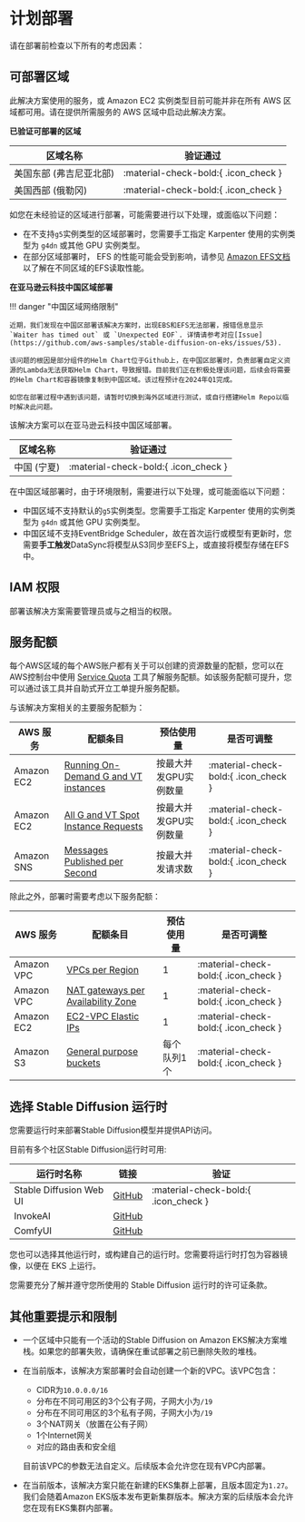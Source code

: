# 计划部署

请在部署前检查以下所有的考虑因素：

## 可部署区域
此解决方案使用的服务，或 Amazon EC2 实例类型目前可能并非在所有 AWS 区域都可用。请在提供所需服务的 AWS 区域中启动此解决方案。

**已验证可部署的区域**

| 区域名称           | 验证通过 |
|----------------|---------------------------------------|
| 美国东部 (弗吉尼亚北部)  | :material-check-bold:{ .icon_check }  |
| 美国西部 (俄勒冈)     | :material-check-bold:{ .icon_check }  |

如您在未经验证的区域进行部署，可能需要进行以下处理，或面临以下问题：

* 在不支持`g5`实例类型的区域部署时，您需要手工指定 Karpenter 使用的实例类型为 `g4dn` 或其他 GPU 实例类型。
* 在部分区域部署时， EFS 的性能可能会受到影响，请参见 [Amazon EFS文档](https://docs.aws.amazon.com/efs/latest/ug/limits.html#:~:text=Total%20default%20Elastic%20Throughput) 以了解在不同区域的EFS读取性能。

**在亚马逊云科技中国区域部署**

!!! danger "中国区域网络限制"

    近期，我们发现在中国区部署该解决方案时，出现EBS和EFS无法部署，报错信息显示 `Waiter has timed out` 或 `Unexpected EOF`. 详情请参考对应[Issue](https://github.com/aws-samples/stable-diffusion-on-eks/issues/53).

    该问题的根因是部分组件的Helm Chart位于Github上，在中国区部署时，负责部署自定义资源的Lambda无法获取Helm Chart，导致报错。目前我们正在积极处理该问题，后续会将需要的Helm Chart和容器镜像复制到中国区域。该过程预计在2024年Q1完成。

    如您在部署过程中遇到该问题，请暂时切换到海外区域进行测试，或自行搭建Helm Repo以临时解决此问题。


该解决方案可以在亚马逊云科技中国区域部署。

| 区域名称           | 验证通过 |
|----------------|---------------------------------------|
| 中国 (宁夏)  | :material-check-bold:{ .icon_check }  |

在中国区域部署时，由于环境限制，需要进行以下处理，或可能面临以下问题：

* 中国区域不支持默认的`g5`实例类型。您需要手工指定 Karpenter 使用的实例类型为 `g4dn` 或其他 GPU 实例类型。
* 中国区域不支持EventBridge Scheduler，故在首次运行或模型有更新时，您需要**手工触发**DataSync将模型从S3同步至EFS上，或直接将模型存储在EFS中。

## IAM 权限

部署该解决方案需要管理员或与之相当的权限。

## 服务配额

每个AWS区域的每个AWS账户都有关于可以创建的资源数量的配额，您可以在AWS控制台中使用 [Service Quota](https://console.aws.amazon.com/servicequotas/home/) 工具了解服务配额。如该服务配额可提升，您可以通过该工具并自助式开立工单提升服务配额。

与该解决方案相关的主要服务配额为：

| AWS 服务 | 配额条目 | 预估使用量 | 是否可调整 |
|---------|---------|-----------|-----------|
| Amazon EC2  | [Running On-Demand G and VT instances](https://console.aws.amazon.com/servicequotas/home/services/ec2/quotas/L-DB2E81BA) | 按最大并发GPU实例数量 | :material-check-bold:{ .icon_check }  |
| Amazon EC2  | [All G and VT Spot Instance Requests](https://console.aws.amazon.com/servicequotas/home/services/ec2/quotas/L-3819A6DF) | 按最大并发GPU实例数量 | :material-check-bold:{ .icon_check }  |
| Amazon SNS  | [Messages Published per Second](https://console.aws.amazon.com/servicequotas/home/services/sns/quotas/L-F8E2BA85) | 按最大并发请求数 | :material-check-bold:{ .icon_check }  |

除此之外，部署时需要考虑以下服务配额：

| AWS 服务 | 配额条目 | 预估使用量 | 是否可调整 |
|---------|---------|-----------|-----------|
| Amazon VPC  | [VPCs per Region](https://console.aws.amazon.com/servicequotas/home/services/vpc/quotas/L-F678F1CE) | 1 | :material-check-bold:{ .icon_check }  |
| Amazon VPC  | [NAT gateways per Availability Zone](https://console.aws.amazon.com/servicequotas/home/services/vpc/quotas/L-FE5A380F) | 1 | :material-check-bold:{ .icon_check }  |
| Amazon EC2  | [EC2-VPC Elastic IPs](https://console.aws.amazon.com/servicequotas/home/services/ec2/quotas/L-0263D0A3) | 1 | :material-check-bold:{ .icon_check }  |
| Amazon S3  | [General purpose buckets](https://console.aws.amazon.com/servicequotas/home/services/s3/quotas/L-DC2B2D3D) | 每个队列1个 | :material-check-bold:{ .icon_check }  |

## 选择 Stable Diffusion 运行时

您需要运行时来部署Stable Diffusion模型并提供API访问。

目前有多个社区Stable Diffusion运行时可用:

| 运行时名称           | 链接 |  验证  |
|----------------|-----------------|----------------------|
| Stable Diffusion Web UI  | [GitHub](https://github.com/AUTOMATIC1111/stable-diffusion-webui) | :material-check-bold:{ .icon_check }  |
| InvokeAI     | [GitHub](https://github.com/invoke-ai/InvokeAI) |   |
| ComfyUI     | [GitHub](https://github.com/comfyanonymous/ComfyUI) |   |

您也可以选择其他运行时，或构建自己的运行时。您需要将运行时打包为容器镜像，以便在 EKS 上运行。

您需要充分了解并遵守您所使用的 Stable Diffusion 运行时的许可证条款。

## 其他重要提示和限制

- 一个区域中只能有一个活动的Stable Diffusion on Amazon EKS解决方案堆栈。如果您的部署失败，请确保在重试部署之前已删除失败的堆栈。
- 在当前版本，该解决方案部署时会自动创建一个新的VPC。该VPC包含：
    - CIDR为`10.0.0.0/16`
    - 分布在不同可用区的3个公有子网，子网大小为`/19`
    - 分布在不同可用区的3个私有子网，子网大小为`/19`
    - 3个NAT网关（放置在公有子网）
    - 1个Internet网关
    - 对应的路由表和安全组

    目前该VPC的参数无法自定义。后续版本会允许您在现有VPC内部署。

- 在当前版本，该解决方案只能在新建的EKS集群上部署，且版本固定为`1.27`。我们会随着Amazon EKS版本发布更新集群版本。解决方案的后续版本会允许您在现有EKS集群内部署。